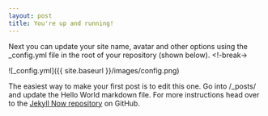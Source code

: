 ```yaml
---
layout: post
title: You're up and running!
---
```


Next you can update your site name, avatar and other options using the _config.yml file in the root of your repository (shown below).
<!-break->

![_config.yml]({{ site.baseurl }}/images/config.png)

The easiest way to make your first post is to edit this one. Go into /_posts/ and update the Hello World markdown file. For more instructions head over to the [Jekyll Now repository](https://github.com/barryclark/jekyll-now) on GitHub.
